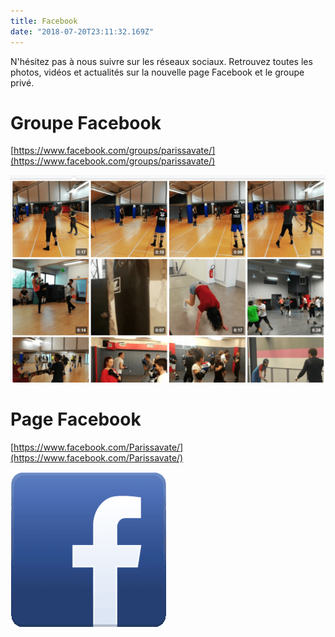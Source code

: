 ```yaml
---
title: Facebook
date: "2018-07-20T23:11:32.169Z"
---
```


N'hésitez pas à nous suivre sur les réseaux sociaux.
Retrouvez toutes les photos, vidéos et actualités sur la nouvelle page Facebook et le groupe privé.

# Groupe Facebook

[https://www.facebook.com/groups/parissavate/](https://www.facebook.com/groups/parissavate/)

![Groupe Facebook](./groupe-facebook.png "groupe facebook")

# Page Facebook

[https://www.facebook.com/Parissavate/](https://www.facebook.com/Parissavate/)

![Page Facebook](./page-facebook.png "page facebook")

